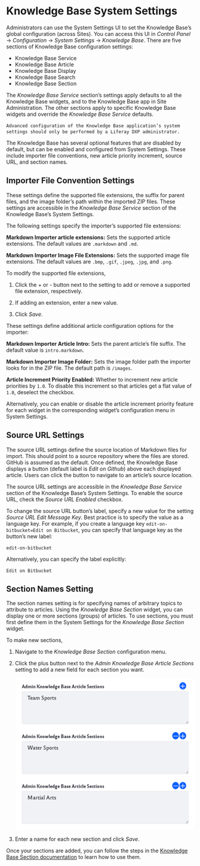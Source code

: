 # Knowledge Base System Settings

Administrators can use the System Settings UI to set the Knowledge Base’s global configuration (across Sites). You can access this UI in *Control Panel* &rarr; *Configuration* &rarr; *System Settings* &rarr; *Knowledge Base*. There are five sections of Knowledge Base configuration settings:

* Knowledge Base Service
* Knowledge Base Article
* Knowledge Base Display
* Knowledge Base Search
* Knowledge Base Section

The *Knowledge Base Service* section’s settings apply defaults to all the Knowledge Base widgets, and to the Knowledge Base app in Site Administration. The other sections apply to specific Knowledge Base widgets and override the *Knowledge Base Service* defaults.

```{important}
Advanced configuration of the Knowledge Base application’s system settings should only be performed by a Liferay DXP administrator.
```

The Knowledge Base has several optional features that are disabled by default, but can be enabled and configured from System Settings. These include importer file conventions, new article priority increment, source URL, and section names.

## Importer File Convention Settings

These settings define the supported file extensions, the suffix for parent files, and the image folder’s path within the imported ZIP files. These settings are accessible in the *Knowledge Base Service* section of the Knowledge Base’s System Settings.

The following settings specify the importer’s supported file extensions:

**Markdown Importer article extensions:** Sets the supported article extensions. The default values are `.markdown` and `.md`.

**Markdown Importer Image File Extensions:** Sets the supported image file extensions. The default values are `.bmp`, `.gif`, `.jpeg`, `.jpg`, and `.png`.

To modify the supported file extensions,

1. Click the + or - button next to the setting to add or remove a supported file extension, respectively.

1. If adding an extension, enter a new value.

1. Click *Save*.

These settings define additional article configuration options for the importer:

**Markdown Importer Article Intro:** Sets the parent article’s file suffix. The default value is `intro.markdown`.

**Markdown Importer Image Folder:** Sets the image folder path the importer looks for in the ZIP file. The default path is `/images`.

**Article Increment Priority Enabled:** Whether to increment new article priorities by `1.0`. To disable this increment so that articles get a flat value of `1.0`, deselect the checkbox.

Alternatively, you can enable or disable the article increment priority feature for each widget in the corresponding widget’s configuration menu in System Settings.

## Source URL Settings

The source URL settings define the source location of Markdown files for import. This should point to a source repository where the files are stored. GitHub is assumed as the default. Once defined, the Knowledge Base displays a button (default label is *Edit on Github*) above each displayed article. Users can click the button to navigate to an article’s source location.

The source URL settings are accessible in the *Knowledge Base Service* section of the Knowledge Base’s System Settings. To enable the source URL, check the *Source URL Enabled* checkbox.

To change the source URL button’s label, specify a new value for the setting *Source URL Edit Message Key*. Best practice is to specify the value as a language key. For example, if you create a language key `edit-on-bitbucket=Edit on Bitbucket`, you can specify that language key as the button’s new label:

    edit-on-bitbucket

Alternatively, you can specify the label explicitly: 

    Edit on Bitbucket

## Section Names Setting

The section names setting is for specifying names of arbitrary topics to attribute to articles. Using the *Knowledge Base Section* widget, you can display one or more sections (groups) of articles. To use sections, you must first define them in the System Settings for the *Knowledge Base Section* widget.

To make new sections,

1. Navigate to the *Knowledge Base Section* configuration menu.

1. Click the plus button next to the *Admin Knowledge Base Article Sections* setting to add a new field for each section you want.

    ![Click on the plus button and add a new section.](./knowledge-base-system-settings/images/01.png)

1. Enter a name for each new section and click *Save*.

Once your sections are added, you can follow the steps in the [Knowledge Base Section documentation](other-knowledge-base-widgets.md#knowledge-base-section-widget) to learn how to use them.
